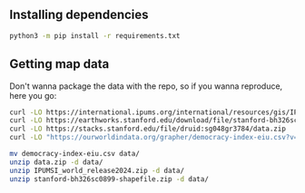 
## Installing dependencies
```bash
python3 -m pip install -r requirements.txt
```

## Getting map data
Don't wanna package the data with the repo, so if you wanna reproduce, here you go:
```bash
curl -LO https://international.ipums.org/international/resources/gis/IPUMSI_world_release2024.zip
curl -LO https://earthworks.stanford.edu/download/file/stanford-bh326sc0899-shapefile.zip
curl -LO https://stacks.stanford.edu/file/druid:sg048gr3784/data.zip
curl -LO "https://ourworldindata.org/grapher/democracy-index-eiu.csv?v=1&csvType=full&useColumnShortNames=true"

mv democracy-index-eiu.csv data/
unzip data.zip -d data/
unzip IPUMSI_world_release2024.zip -d data/
unzip stanford-bh326sc0899-shapefile.zip -d data/
```
